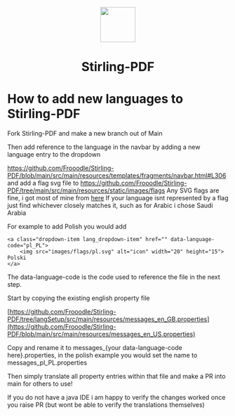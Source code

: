 <p align="center"><img src="https://raw.githubusercontent.com/Frooodle/Stirling-PDF/main/docs/stirling.png" width="80" ><br><h1 align="center">Stirling-PDF</h1>
</p>


# How to add new languages to Stirling-PDF

Fork Stirling-PDF and make a new branch out of Main

Then add reference to the language in the navbar by adding a new language entry to the dropdown

https://github.com/Frooodle/Stirling-PDF/blob/main/src/main/resources/templates/fragments/navbar.html#L306
and add a flag svg file to 
https://github.com/Frooodle/Stirling-PDF/tree/main/src/main/resources/static/images/flags
Any SVG flags are fine, i got most of mine from [here](https://flagicons.lipis.dev/)
If your language isnt represented by a flag just find whichever closely matches it, such as for Arabic i chose Saudi Arabia


For example to add Polish you would add 
```
<a class="dropdown-item lang_dropdown-item" href="" data-language-code="pl_PL">
    <img src="images/flags/pl.svg" alt="icon" width="20" height="15"> Polski
</a>
```
The data-language-code is the code used to reference the file in the next step.

Start by copying the existing english property file 

[https://github.com/Frooodle/Stirling-PDF/tree/langSetup/src/main/resources/messages_en_GB.properties](https://github.com/Frooodle/Stirling-PDF/blob/main/src/main/resources/messages_en_US.properties)

Copy and rename it to messages_{your data-language-code here}.properties, in the polish example you would set the name to messages_pl_PL.properties


Then simply translate all property entries within that file and make a PR into main for others to use!

If you do not have a java IDE i am happy to verify the changes worked once you raise PR (but wont be able to verify the translations themselves)



